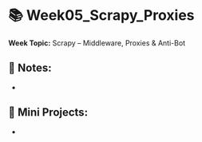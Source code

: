 # 📚 Week05_Scrapy_Proxies

**Week Topic:** Scrapy – Middleware, Proxies & Anti-Bot

## 📝 Notes:

- 

## 🧪 Mini Projects:

- 
